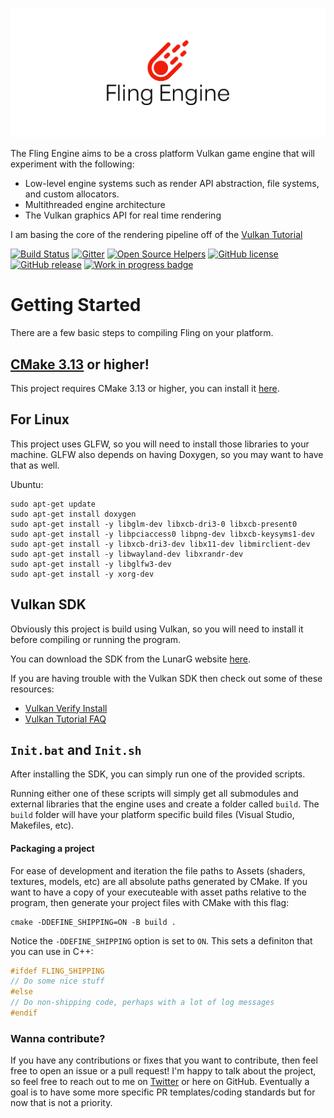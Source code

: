 ![Fling Engine Logo](docs/Fling-Engine-logo/cover.png)



The Fling Engine aims to be a cross platform Vulkan game engine that will experiment with the following:

* Low-level engine systems such as render API abstraction, file systems, and custom allocators.
* Multithreaded engine architecture
* The Vulkan graphics API for real time rendering

I am basing the core of the rendering pipeline off of the 
[Vulkan Tutorial](https://vulkan-tutorial.com/Drawing_a_triangle/Setup/Validation_layers)

[![Build Status](https://travis-ci.com/flingengine/FlingEngine.svg?branch=master)](https://travis-ci.com/flingengine/FlingEngine)
[![Gitter](https://badges.gitter.im/fling-engine/community.svg)](https://gitter.im/fling-engine/community?utm_source=badge&utm_medium=badge&utm_campaign=pr-badge)
[![Open Source Helpers](https://www.codetriage.com/flingengine/flingengine/badges/users.svg)](https://www.codetriage.com/flingengine/flingengine)
[![GitHub license](https://img.shields.io/github/license/flingengine/FlingEngine)](https://github.com/flingengine/FlingEngine/blob/master/LICENSE)
[![GitHub release](https://img.shields.io/github/release/Naereen/StrapDown.js.svg)](https://github.com/flingengine/FlingEngine/releases)
[![Work in progress badge](https://img.shields.io/badge/this%20is-a%20work%20in%20progress!-yellow)](https://img.shields.io/badge/this%20is-a%20work%20in%20progress!-yellow)

# Getting Started

There are a few basic steps to compiling Fling on your platform. 

## [CMake 3.13](https://cmake.org/download/) or higher!
This project requires CMake 3.13 or higher, you can install it [here](https://cmake.org/download/).

## For Linux
This project uses GLFW, so you will need to install those libraries to your machine.
GLFW also depends on having Doxygen, so you may want to have that as well.

Ubuntu:
```
sudo apt-get update
sudo apt-get install doxygen
sudo apt-get install -y libglm-dev libxcb-dri3-0 libxcb-present0
sudo apt-get install -y libpciaccess0 libpng-dev libxcb-keysyms1-dev
sudo apt-get install -y libxcb-dri3-dev libx11-dev libmirclient-dev
sudo apt-get install -y libwayland-dev libxrandr-dev
sudo apt-get install -y libglfw3-dev
sudo apt-get install -y xorg-dev
```

## Vulkan SDK
Obviously this project is build using Vulkan, so you will need to install it before compiling 
or running the program. 

You can download the SDK from the LunarG website [here](https://www.lunarg.com/vulkan-sdk/). 

If you are having trouble with the Vulkan SDK then check out some of these resources: 
* [Vulkan Verify Install](https://vulkan.lunarg.com/doc/view/1.1.106.0/windows/getting_started.html#user-content-verify-the-installation)
* [Vulkan Tutorial FAQ](https://vulkan-tutorial.com/FAQ)

## `Init.bat` and `Init.sh`
After installing the SDK, you can simply run one of the provided scripts. 

Running either one of these scripts will simply get all submodules and external libraries
that the engine uses and create a folder called `build`. The `build` folder will have your
platform specific build files (Visual Studio, Makefiles, etc). 

#### Packaging a project

For ease of development and iteration the file paths to Assets (shaders, textures, models, etc) are all 
absolute paths generated by CMake. If you want to have a copy of your executeable with asset paths relative
to the program, then generate your project files with CMake with this flag: 

```
cmake -DDEFINE_SHIPPING=ON -B build .
```

Notice the `-DDEFINE_SHIPPING` option is set to `ON`. This sets a definiton that you can use in C++: 

```C
#ifdef FLING_SHIPPING
// Do some nice stuff
#else
// Do non-shipping code, perhaps with a lot of log messages
#endif
```


### Wanna contribute?

If you have any contributions or fixes that you want to contribute, then feel free to open 
an issue or a pull request! I'm happy to talk about the project, so feel free to reach out
to me on [Twitter](https://twitter.com/BenjaFriend?lang=en) or here on GitHub. Eventually a
goal is to have some more specific PR templates/coding standards but for now that is not a 
priority. 
